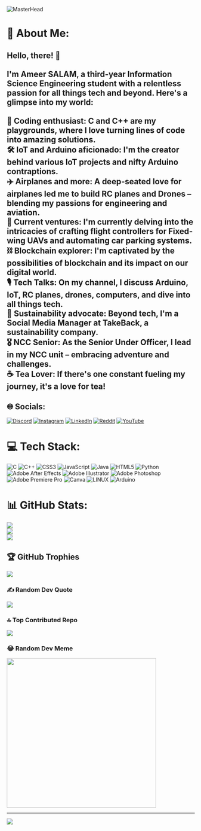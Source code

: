 ![MasterHead](https://mir-s3-cdn-cf.behance.net/project_modules/max_1200/79731568097599.5b50bca477735.jpg)
# 💫 About Me:
## Hello, there! 👋<br><br>I'm Ameer SALAM, a third-year Information Science Engineering student with a relentless passion for all things tech and beyond. Here's a glimpse into my world:<br><br> 🔌 Coding enthusiast: C and C++ are my playgrounds, where I love turning lines of code into amazing solutions.<br> 🛠️ IoT and Arduino aficionado: I'm the creator behind various IoT projects and nifty Arduino contraptions.<br> ✈️ Airplanes and more: A deep-seated love for airplanes led me to build RC planes and Drones – blending my passions for engineering and aviation.<br> 🚀 Current ventures: I'm currently delving into the intricacies of crafting flight controllers for Fixed-wing UAVs and automating car parking systems.<br> ⛓️ Blockchain explorer: I'm captivated by the possibilities of blockchain and its impact on our digital world.<br> 🎙️ Tech Talks: On my channel, I discuss Arduino, IoT, RC planes, drones, computers, and dive into all things tech.<br> 🌱 Sustainability advocate: Beyond tech, I'm a Social Media Manager at TakeBack, a sustainability company.<br> 🎖️ NCC Senior: As the Senior Under Officer, I lead in my NCC unit – embracing adventure and challenges.<br> ☕ Tea Lover: If there's one constant fueling my journey, it's a love for tea!


## 🌐 Socials:
[![Discord](https://img.shields.io/badge/Discord-%237289DA.svg?logo=discord&logoColor=white)](https://discord.gg/ameer_salam#6363) [![Instagram](https://img.shields.io/badge/Instagram-%23E4405F.svg?logo=Instagram&logoColor=white)](https://instagram.com/ameer_salam_353) [![LinkedIn](https://img.shields.io/badge/LinkedIn-%230077B5.svg?logo=linkedin&logoColor=white)](https://linkedin.com/in/ameersalam) [![Reddit](https://img.shields.io/badge/Reddit-%23FF4500.svg?logo=Reddit&logoColor=white)](https://reddit.com/user/Accurate_Chip_8735) [![YouTube](https://img.shields.io/badge/YouTube-%23FF0000.svg?logo=YouTube&logoColor=white)](https://youtube.com/@UCGQVN9LXw1yL4evtWx15K5A) 

# 💻 Tech Stack:
![C](https://img.shields.io/badge/c-%2300599C.svg?style=for-the-badge&logo=c&logoColor=white) ![C++](https://img.shields.io/badge/c++-%2300599C.svg?style=for-the-badge&logo=c%2B%2B&logoColor=white) ![CSS3](https://img.shields.io/badge/css3-%231572B6.svg?style=for-the-badge&logo=css3&logoColor=white) ![JavaScript](https://img.shields.io/badge/javascript-%23323330.svg?style=for-the-badge&logo=javascript&logoColor=%23F7DF1E) ![Java](https://img.shields.io/badge/java-%23ED8B00.svg?style=for-the-badge&logo=java&logoColor=white) ![HTML5](https://img.shields.io/badge/html5-%23E34F26.svg?style=for-the-badge&logo=html5&logoColor=white) ![Python](https://img.shields.io/badge/python-3670A0?style=for-the-badge&logo=python&logoColor=ffdd54) ![Adobe After Effects](https://img.shields.io/badge/Adobe%20After%20Effects-9999FF.svg?style=for-the-badge&logo=Adobe%20After%20Effects&logoColor=white) ![Adobe Illustrator](https://img.shields.io/badge/adobeillustrator-%23FF9A00.svg?style=for-the-badge&logo=adobeillustrator&logoColor=white) ![Adobe Photoshop](https://img.shields.io/badge/adobephotoshop-%2331A8FF.svg?style=for-the-badge&logo=adobephotoshop&logoColor=white) ![Adobe Premiere Pro](https://img.shields.io/badge/Adobe%20Premiere%20Pro-9999FF.svg?style=for-the-badge&logo=Adobe%20Premiere%20Pro&logoColor=white) ![Canva](https://img.shields.io/badge/Canva-%2300C4CC.svg?style=for-the-badge&logo=Canva&logoColor=white) ![LINUX](https://img.shields.io/badge/Linux-FCC624?style=for-the-badge&logo=linux&logoColor=black) ![Arduino](https://img.shields.io/badge/-Arduino-00979D?style=for-the-badge&logo=Arduino&logoColor=white)
# 📊 GitHub Stats:
![](https://github-readme-stats.vercel.app/api?username=ameer-salam&theme=dark&hide_border=true&include_all_commits=false&count_private=false)<br/>
![](https://github-readme-streak-stats.herokuapp.com/?user=ameer-salam&theme=dark&hide_border=true)<br/>
![](https://github-readme-stats.vercel.app/api/top-langs/?username=ameer-salam&theme=dark&hide_border=true&include_all_commits=false&count_private=false&layout=compact)

## 🏆 GitHub Trophies
![](https://github-profile-trophy.vercel.app/?username=ameer-salam&theme=dracula&no-frame=true&no-bg=true&margin-w=4)

### ✍️ Random Dev Quote
![](https://quotes-github-readme.vercel.app/api?type=horizontal&theme=radical)

### 🔝 Top Contributed Repo
![](https://github-contributor-stats.vercel.app/api?username=ameer-salam&limit=5&theme=dark&combine_all_yearly_contributions=true)

### 😂 Random Dev Meme
<img src='https://randommeme-five.vercel.app/' style="height: 400px;"/>

---
[![](https://visitcount.itsvg.in/api?id=ameer-salam&icon=0&color=3)](https://visitcount.itsvg.in)

<!-- Proudly created with GPRM ( https://gprm.itsvg.in ) -->

